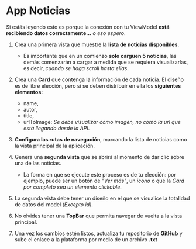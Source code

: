 # App Noticias

Si estás leyendo esto es porque la conexión con tu ViewModel __está recibiendo datos correctamente...__ _o eso espero_. 

1. Crea una primera vista que muestre la __lista de noticias disponibles__.
    - Es importante que en un comienzo __solo carguen 5 noticias__, las demás comenzarán a cargar a medida que se requiera visualizarlas, es decir, _cuando se haga scroll hasta ellas_.

2. Crea una __Card__ que contenga la información de cada noticia. El diseño es de libre elección, pero si se deben distribuir en ella los __siguientes elementos:__
    - name,
    - autor,
    - title,
    - urlToImage: _Se debe visualizar como imagen, no como la url que está llegando desde la API_.

3. __Configura las rutas de navegación__, marcando la lista de noticias como la vista principal de la aplicación.

4. Genera una __segunda vista__ que se abrirá al momento de dar clic sobre una de las noticias.
    - La forma en que se ejecute este proceso es de tu elección: por ejemplo, puede ser un botón de _"Ver más"_, un _icono_ o que la _Card por completo sea un elemento clickable_.

5. La segunda vista debe tener un diseño en el que se visualice la totalidad de datos del model _(Excepto id)_.

6. No olvides tener una __TopBar__ que permita navegar de vuelta a la vista principal.

7. Una vez los cambios estén listos, actualiza tu repositorio de __GitHub__ y sube el enlace a la plataforma por medio de un archivo __.txt__